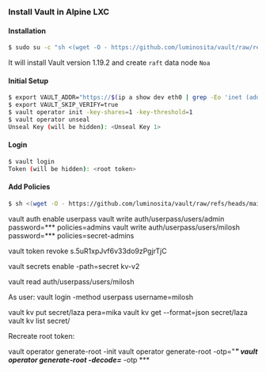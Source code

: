 ### Install Vault in Alpine LXC

#### Installation

```bash
$ sudo su -c "sh <(wget -O - https://github.com/luminosita/vault/raw/refs/heads/main/scripts/install.sh) -n Noa -v 1.19.2" root
```

It will install Vault version 1.19.2 and create `raft` data node `Noa`

#### Initial Setup

```bash
$ export VAULT_ADDR="https://$(ip a show dev eth0 | grep -Eo 'inet (addr:)?([0-9]*\.){3}[0-9]*' | grep -Eo '([0-9]*\.){3}[0-9]*'):8200"
$ export VAULT_SKIP_VERIFY=true
$ vault operator init -key-shares=1 -key-threshold=1
$ vault operator unseal
Unseal Key (will be hidden): <Unseal Key 1>
```

#### Login

```bash
$ vault login
Token (will be hidden): <root token>
```

#### Add Policies

```bash
$ sh <(wget -O - https://github.com/luminosita/vault/raw/refs/heads/main/scripts/setup.sh)
```

vault auth enable userpass
vault write auth/userpass/users/admin password=*** policies=admins
vault write auth/userpass/users/milosh password=*** policies=secret-admins

vault token revoke s.5uR1xpJvf6v33do9zPgjrTjC

vault secrets enable -path=secret kv-v2

vault read auth/userpass/users/milosh

As user:
vault login -method userpass username=milosh

vault kv put secret/laza pera=mika
vault kv get --format=json secret/laza
vault kv list secret/

Recreate root token:

vault operator generate-root -init
vault operator generate-root -otp="***"
vault operator generate-root -decode=*** -otp ***